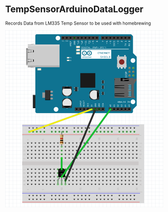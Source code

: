 # TempSensorArduinoDataLogger
Records Data from LM335 Temp Sensor to be used with homebrewing

<div style="text-align:center"><img src ="TempSensorDataLoggerCircuitImg.png" /></div>
